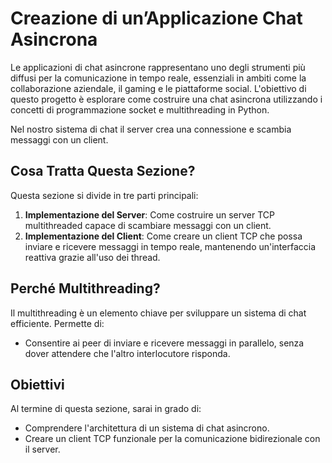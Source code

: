 # Creazione di un’Applicazione Chat Asincrona

Le applicazioni di chat asincrone rappresentano uno degli strumenti più diffusi per la comunicazione in tempo reale, essenziali in ambiti come la collaborazione aziendale, il gaming e le piattaforme social. L'obiettivo di questo progetto è esplorare come costruire una chat asincrona utilizzando i concetti di programmazione socket e multithreading in Python.

Nel nostro sistema di chat il server crea una connessione e scambia messaggi con un client.

## Cosa Tratta Questa Sezione?

Questa sezione si divide in tre parti principali:

1. **Implementazione del Server**: Come costruire un server TCP multithreaded capace di scambiare messaggi con un client.
2. **Implementazione del Client**: Come creare un client TCP che possa inviare e ricevere messaggi in tempo reale, mantenendo un'interfaccia reattiva grazie all'uso dei thread.

## Perché Multithreading?

Il multithreading è un elemento chiave per sviluppare un sistema di chat efficiente. Permette di:

- Consentire ai peer di inviare e ricevere messaggi in parallelo, senza dover attendere che l'altro interlocutore risponda.

## Obiettivi

Al termine di questa sezione, sarai in grado di:

- Comprendere l'architettura di un sistema di chat asincrono.
- Creare un client TCP funzionale per la comunicazione bidirezionale con il server.
